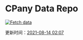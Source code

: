 # CPany Data Repo

[![Fetch data](https://github.com/yjl9903/CPany/actions/workflows/fetch.yml/badge.svg)](https://github.com/yjl9903/CPany/actions/workflows/fetch.yml)

<!-- START_SECTION: update_time -->
更新时间：[2021-08-14 02:07](https://www.timeanddate.com/worldclock/fixedtime.html?msg=Fetch+data&iso=20210814T020711&p1=237)
<!-- END_SECTION: update_time -->
